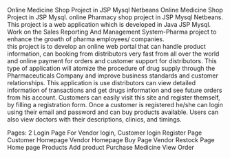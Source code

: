 Online Medicine Shop Project in JSP Mysql Netbeans
Online Medicine Shop Project in JSP Mysql. online Pharmacy  shop project in JSP Mysql Netbeans. This project is a web application which is developed in Java JSP Mysql. 
Work on the Sales Reporting And Management System-Pharma project to enhance the growth of pharma employees/ companies.  
this project is to develop an online web portal that can handle product information, can booking from distributors very fast from all over the world and online payment for orders and customer support for distributors.
This type of application will atomize the procedure of drug supply through the Pharmaceuticals Company and improve business standards and customer relationships. 
This  application is use  distributors can view detailed information of transactions and get drugs information and see future orders from his account. 
Customers can easily visit this site and register themself, by filling a registration form. 
Once a customer is registered he/she can login using their email and password and can buy products available. 
Users can also view doctors with their descriptions, clinics, and timings.

Pages:
2 Login Page For Vendor login, Customer login
Register Page
Customer Homepage
Vendor Homepage
Buy Page
Vendor Restock Page
Home page
Products
Add product
Purchase Medicine
View Order
